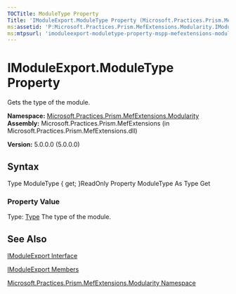 ```yaml
---
TOCTitle: ModuleType Property
Title: 'IModuleExport.ModuleType Property (Microsoft.Practices.Prism.MefExtensions.Modularity)'
ms:assetid: 'P:Microsoft.Practices.Prism.MefExtensions.Modularity.IModuleExport.ModuleType'
ms:mtpsurl: 'imoduleexport-moduletype-property-mspp-mefextensions-modularity.md'
---
```


# IModuleExport.ModuleType Property

Gets the type of the module.

**Namespace:** [Microsoft.Practices.Prism.MefExtensions.Modularity](https://msdn.microsoft.com/library/microsoft.practices.prism.mefextensions.modularity)
**Assembly:** Microsoft.Practices.Prism.MefExtensions (in Microsoft.Practices.Prism.MefExtensions.dll)

**Version:** 5.0.0.0 (5.0.0.0)

## Syntax
Type ModuleType { get; }ReadOnly Property ModuleType As Type Get
### Property Value

Type: [Type](http://msdn.microsoft.com/en-us/library/42892f65)
The type of the module.

## See Also
[IModuleExport Interface](https://msdn.microsoft.com/library/microsoft.practices.prism.mefextensions.modularity.imoduleexport)

[IModuleExport Members](https://msdn.microsoft.com/allmembers.t:microsoft.practices.prism.mefextensions.modularity.imoduleexport)

[Microsoft.Practices.Prism.MefExtensions.Modularity Namespace](https://msdn.microsoft.com/library/microsoft.practices.prism.mefextensions.modularity)
